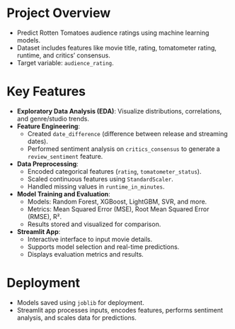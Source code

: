 
# Project Overview
- Predict Rotten Tomatoes audience ratings using machine learning models.
- Dataset includes features like movie title, rating, tomatometer rating, runtime, and critics’ consensus.
- Target variable: `audience_rating`.

# Key Features
- **Exploratory Data Analysis (EDA)**: Visualize distributions, correlations, and genre/studio trends.
- **Feature Engineering**:
  - Created `date_difference` (difference between release and streaming dates).
  - Performed sentiment analysis on `critics_consensus` to generate a `review_sentiment` feature.
- **Data Preprocessing**:
  - Encoded categorical features (`rating`, `tomatometer_status`).
  - Scaled continuous features using `StandardScaler`.
  - Handled missing values in `runtime_in_minutes`.
- **Model Training and Evaluation**:
  - Models: Random Forest, XGBoost, LightGBM, SVR, and more.
  - Metrics: Mean Squared Error (MSE), Root Mean Squared Error (RMSE), R².
  - Results stored and visualized for comparison.
- **Streamlit App**:
  - Interactive interface to input movie details.
  - Supports model selection and real-time predictions.
  - Displays evaluation metrics and results.

# Deployment
- Models saved using `joblib` for deployment.
- Streamlit app processes inputs, encodes features, performs sentiment analysis, and scales data for predictions.
